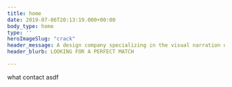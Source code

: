 ```yaml
---
title: home
date: 2019-07-06T20:13:19.000+00:00
body_type: home
type: ''
heroImageSlug: "crack"
header_message: A design company specializing in the visual narration of images and words for the creative good of the customer. Yes, this is the name of that company. We’ll get to that later…
header_blurb: LOOKING FOR A PERFECT MATCH

---
```


what
contact
asdf